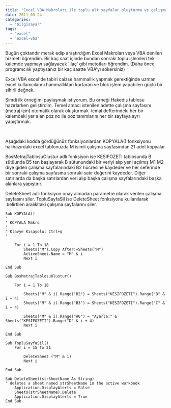 ```yaml
---
title: "Excel VBA Makroları ile toplu alt sayfalar oluşturma ve çalışma sayfaları maniplasyonu"
date: 2011-03-24
categories: 
  - "bilgisayar"
tags: 
  - "excel"
  - "excel-vba"
---
```


Bugün çoktandır merak edip araştırdığım Excel Makroları veya VBA denilen hizmeti öğrendim. Bir kaç saat içinde bundan sonraki toplu işlemleri tek kalemde yapmayı sağlayacak 'ilaç' gibi metotları öğrendim. (Daha önce programcılık yaptıysanız bir kaç saatte VBA'yı sökersiniz)

Excel VBA excel'de tabiri caizse hammallık yapmak gerektiğinde uzman excel kullanıcılarını hammallıktan kurtaran ve blok işlem yapabilen güçlü bir sihirli değnek.

Şimdi ilk örneğimi paylaşmak istiyorum. Bu örneği Hakediş tablosu hazırlarken geliştirdim. Temel amacı istenilen adette çalışma sayfasını (metraj için) otomatik olarak oluşturmak  icmal defterindeki her bir kalemdeki yer alan poz no ile poz tanımlarını her bir sayfaya ayrı yapıştırmak.

 

Aşağıdaki kodda gördüğünüz fonksiyonlardan KOPYALA() fonksiyonu halihazırdaki excel tablonuzda M isimli çalışma sayfasından 21 adet kopyalar

BosMetrajTablosuOlustur adlı fonksiyon ise KESIFOZETI tablosunda B sütüunda B5 ten başlayarak B sütunundaki bir veriyi alıp yeni açılmış M1 M2 diye giden çalışma sayfalarındaki B2 hücresine kaydeder ve her seferinde bir sonraki çalışma sayfasına sonraki satır değerini kaydeder. Diğer satırlarda da başka satırlardan veri alıp başka çalışma sayfalarındaki başka alanlara yapıştırır.

DeleteSheet adlı fonksiyon onay almadan parametre olarak verilen çalışma sayfasını siler. TopluSayfaSil ise DeleteSheet fonksiyonu kullanılarak  belirtilen aralıkltaki çalışma sayfalarını siler.

```
Sub KOPYALA()
'
' KOPYALA Makro
'
' Klavye Kısayolu: Ctrl+q
'

    For i = 1 To 18
        Sheets("M").Copy After:=Sheets("M")
        ActiveSheet.Name = "M" & i
        Next i

End Sub

Sub BosMetrajTablosuOlustur()

    For i = 1 To 18

        Sheets("M" & i).Range("B2") = Sheets("KESIFOZETI").Range("B" & i + 4)
        Sheets("M" & i).Range("B3") = Sheets("KESIFOZETI").Range("C" & i + 4)

        Sheets("M" & i).Range("A6") = "Ayarla:" & Sheets("KESIFOZETI").Range("D" & i + 4)
        Next i

End Sub

Sub TopluSayfaSil()
    For i = 15 To 21

        DeleteSheet ("M" & i)
        Next i

End Sub

Sub DeleteSheet(strSheetName As String)
' deletes a sheet named strSheetName in the active workbook
    Application.DisplayAlerts = False
    Sheets(strSheetName).Delete
    Application.DisplayAlerts = True
End Sub
```
